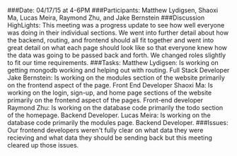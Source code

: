 ###Date:
04/17/15 at 4-6PM
###Participants:
Matthew Lydigsen, Shaoxi Ma, Lucas Meira, Raymond Zhu, and Jake Bernstein
###Discussion HighLights:
This meeting was a progress update to see how well everyone was doing in their
individual sections. We went into further detail about how the backend, 
routing, and frontend should all fit together and went into great detail on 
what each page should look like so that everyone knew how the data was going
to be passed back and forth. We changed roles slightly to fit our time
requirements. 
###Tasks:
Matthew Lydigsen: Is working on getting mongodb working and helping out with
routing. Full Stack Developer
Jake Bernstein: Is working on the modules section of the website primarily
on the frontend aspect of the page. Front End Developer
Shaoxi Ma: Is working on the login, sign-up, and home page sections of the 
website primarily on the frontend aspect of the pages. Front-end developer
Raymond Zhu: Is working on the database code primarily the todo section of the
homepage. Backend Developer.
Lucas Meira: Is working on the database code primarily the modules page.
Backend Developer.
###Issues:
Our frontend developers weren't fully clear on what data they were recieving
and what data they should be sending back but this meeting cleared up those 
issues.
